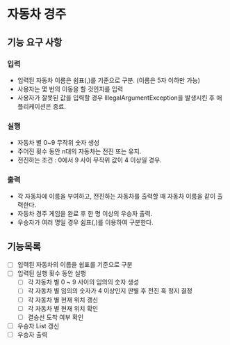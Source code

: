 # 자동차 경주


## 기능 요구 사항

### 입력
  - 입력된 자동차 이름은 쉼표(,)를 기준으로 구분. (이름은 5자 이하만 가능)
  - 사용자는 몇 번의 이동을 할 것인지를 입력
  - 사용자가 잘못된 값을 입력할 경우 IllegalArgumentException을 발생시킨 후 애플리케이션은 종료.
    

### 실행
- 자동차 별 0~9 무작위 숫자 생성
- 주어진 횟수 동안 n대의 자동차는 전진 또는 유지.
- 전진하는 조건 :  0에서 9 사이 무작위 값이 4 이상일 경우.

### 출력
- 각 자동차에 이름을 부여하고, 전진하는 자동차를 출력할 때 자동차 이름을 같이 출력한다.
- 자동차 경주 게임을 완료 후 한 명 이상의 우승자 출력.
- 우승자가 여러 명일 경우 쉼표(,)를 이용하여 구분한다.


## 기능목록
- [ ] 입력된 자동차의 이름을 쉽표를 기준으로 구분
- [ ] 입력된 실행 횟수 동안 실행
    - [ ] 각 자동차 별 0 ~ 9 사이의 임의의 숫자 생성
    - [ ] 각 자동차 별 임의의 숫자가 4 이상인지 판별 후 전진 혹 정지 결정
    - [ ] 각 자동차 별 현재 위치 갱신
    - [ ] 각 자동차 별 현재 위치 확인
    - [ ] 결승선 도착 여부 확인
- [ ] 우승자 List 갱신
- [ ] 우승자 출력